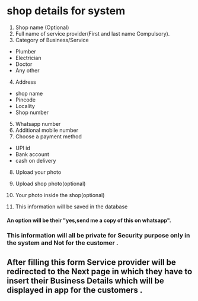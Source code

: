 # shop details for system

1. Shop name (Optional)
2. Full name of service provider(First and last name Compulsory).
3. Category of Business/Service
* Plumber
* Electrician
* Doctor
* Any other
 4. Address
 * shop name
 * Pincode
 * Locality
 * Shop number
 5. Whatsapp number
 6. Additional mobile number
 7. Choose a payment method 
  * UPI id 
  * Bank account 
  * cash on delivery
 8. Upload your photo 
 9. Upload shop photo(optional)
 10. Your photo inside the shop(optional)
 
 11. This information will be saved in the database
 #### An option will be their "yes,send me a copy of this on whatsapp".
 ### This information will all be private for Security purpose only in the system and Not for the customer .

## After filling this form Service provider will be redirected to the Next page in which they have to insert their Business Details which will be displayed in app for the customers .

